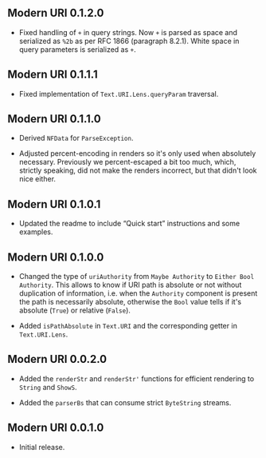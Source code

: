 ## Modern URI 0.1.2.0

* Fixed handling of `+` in query strings. Now `+` is parsed as space and
  serialized as `%2b` as per RFC 1866 (paragraph 8.2.1). White space in
  query parameters is serialized as `+`.

## Modern URI 0.1.1.1

* Fixed implementation of `Text.URI.Lens.queryParam` traversal.

## Modern URI 0.1.1.0

* Derived `NFData` for `ParseException`.

* Adjusted percent-encoding in renders so it's only used when absolutely
  necessary. Previously we percent-escaped a bit too much, which, strictly
  speaking, did not make the renders incorrect, but that didn't look nice
  either.

## Modern URI 0.1.0.1

* Updated the readme to include “Quick start” instructions and some
  examples.

## Modern URI 0.1.0.0

* Changed the type of `uriAuthority` from `Maybe Authority` to `Either Bool
  Authority`. This allows to know if URI path is absolute or not without
  duplication of information, i.e. when the `Authority` component is present
  the path is necessarily absolute, otherwise the `Bool` value tells if it's
  absolute (`True`) or relative (`False`).

* Added `isPathAbsolute` in `Text.URI` and the corresponding getter in
  `Text.URI.Lens`.

## Modern URI 0.0.2.0

* Added the `renderStr` and `renderStr'` functions for efficient rendering
  to `String` and `ShowS`.

* Added the `parserBs` that can consume strict `ByteString` streams.

## Modern URI 0.0.1.0

* Initial release.
